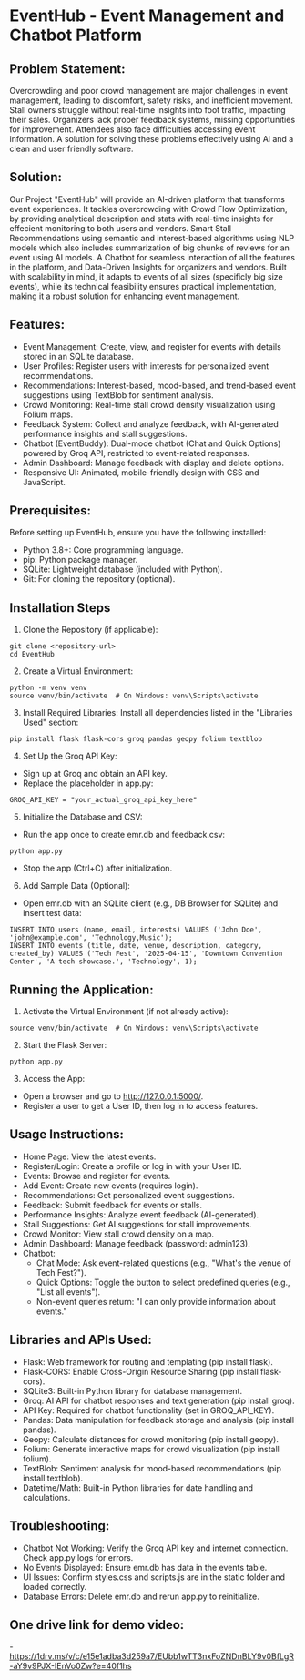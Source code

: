 # EventHub - Event Management and Chatbot Platform

## Problem Statement:
Overcrowding and poor crowd management are major challenges in event management, leading to discomfort, safety risks, and inefficient movement. Stall owners struggle without real-time insights into foot traffic, impacting their sales. Organizers lack proper feedback systems, missing opportunities for improvement. Attendees also face difficulties accessing event information. A solution for solving these problems effectively using Al and a clean and user friendly software.

## Solution:
Our Project "EventHub" will provide an Al-driven platform that transforms event experiences. It tackles overcrowding with Crowd Flow Optimization, by providing analytical description and stats with real-time insights for effecient monitoring to both users and vendors. Smart Stall Recommendations using semantic and interest-based algorithms using NLP models which also includes summarization of big chunks of reviews for an event using Al models. A Chatbot for seamless interaction of all the features in the platform, and Data-Driven Insights for organizers and vendors. Built with scalability in mind, it adapts to events of all sizes (specificly big size events), while its technical feasibility ensures practical implementation, making it a robust solution for enhancing event management.

## Features:
- Event Management: Create, view, and register for events with details stored in an SQLite database.
- User Profiles: Register users with interests for personalized event recommendations.
- Recommendations: Interest-based, mood-based, and trend-based event suggestions using TextBlob for sentiment analysis.
- Crowd Monitoring: Real-time stall crowd density visualization using Folium maps.
- Feedback System: Collect and analyze feedback, with AI-generated performance insights and stall suggestions.
- Chatbot (EventBuddy): Dual-mode chatbot (Chat and Quick Options) powered by Groq API, restricted to event-related responses.
- Admin Dashboard: Manage feedback with display and delete options.
- Responsive UI: Animated, mobile-friendly design with CSS and JavaScript.

## Prerequisites:
Before setting up EventHub, ensure you have the following installed:
- Python 3.8+: Core programming language.
- pip: Python package manager.
- SQLite: Lightweight database (included with Python).
- Git: For cloning the repository (optional).

## Installation Steps
1. Clone the Repository (if applicable):
```
git clone <repository-url>
cd EventHub
```

2. Create a Virtual Environment:
```
python -m venv venv
source venv/bin/activate  # On Windows: venv\Scripts\activate
```

3. Install Required Libraries: Install all dependencies listed in the "Libraries Used" section:
```
pip install flask flask-cors groq pandas geopy folium textblob
```

4. Set Up the Groq API Key:
- Sign up at Groq and obtain an API key.
- Replace the placeholder in app.py:
```
GROQ_API_KEY = "your_actual_groq_api_key_here"
```

5. Initialize the Database and CSV:
- Run the app once to create emr.db and feedback.csv:
```
python app.py
```
- Stop the app (Ctrl+C) after initialization.

6. Add Sample Data (Optional):
- Open emr.db with an SQLite client (e.g., DB Browser for SQLite) and insert test data:
```
INSERT INTO users (name, email, interests) VALUES ('John Doe', 'john@example.com', 'Technology,Music');
INSERT INTO events (title, date, venue, description, category, created_by) VALUES ('Tech Fest', '2025-04-15', 'Downtown Convention Center', 'A tech showcase.', 'Technology', 1);
```

## Running the Application:

1. Activate the Virtual Environment (if not already active):
```
source venv/bin/activate  # On Windows: venv\Scripts\activate
```

2. Start the Flask Server:
```
python app.py
```

3. Access the App:
- Open a browser and go to http://127.0.0.1:5000/.
- Register a user to get a User ID, then log in to access features.

## Usage Instructions:
- Home Page: View the latest events.
- Register/Login: Create a profile or log in with your User ID.
- Events: Browse and register for events.
- Add Event: Create new events (requires login).
- Recommendations: Get personalized event suggestions.
- Feedback: Submit feedback for events or stalls.
- Performance Insights: Analyze event feedback (AI-generated).
- Stall Suggestions: Get AI suggestions for stall improvements.
- Crowd Monitor: View stall crowd density on a map.
- Admin Dashboard: Manage feedback (password: admin123).
- Chatbot:
  - Chat Mode: Ask event-related questions (e.g., "What's the venue of Tech Fest?").
  - Quick Options: Toggle the button to select predefined queries (e.g., "List all events").
  - Non-event queries return: "I can only provide information about events."

## Libraries and APIs Used:
- Flask: Web framework for routing and templating (pip install flask).
- Flask-CORS: Enable Cross-Origin Resource Sharing (pip install flask-cors).
- SQLite3: Built-in Python library for database management.
- Groq: AI API for chatbot responses and text generation (pip install groq).
- API Key: Required for chatbot functionality (set in GROQ_API_KEY).
- Pandas: Data manipulation for feedback storage and analysis (pip install pandas).
- Geopy: Calculate distances for crowd monitoring (pip install geopy).
- Folium: Generate interactive maps for crowd visualization (pip install folium).
- TextBlob: Sentiment analysis for mood-based recommendations (pip install textblob).
- Datetime/Math: Built-in Python libraries for date handling and calculations.

## Troubleshooting:
- Chatbot Not Working: Verify the Groq API key and internet connection. Check app.py logs for errors.
- No Events Displayed: Ensure emr.db has data in the events table.
- UI Issues: Confirm styles.css and scripts.js are in the static folder and loaded correctly.
- Database Errors: Delete emr.db and rerun app.py to reinitialize.

## One drive link for demo video:
-https://1drv.ms/v/c/e15e1adba3d259a7/EUbb1wTT3nxFoZNDnBLY9v0BfLgR-aY9v9PJX-IEnVo0Zw?e=40f1hs

